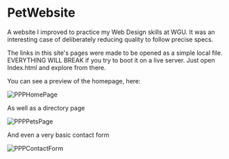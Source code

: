 # PetWebsite
A website I improved to practice my Web Design skills at WGU.
It was an interesting case of deliberately reducing quality to follow precise specs.

The links in this site's pages were made to be opened as a simple local file.
EVERYTHING WILL BREAK if you try to boot it on a live server.
Just open Index.html and explore from there.

You can see a preview of the homepage, here:

![PPPHomePage](https://user-images.githubusercontent.com/11304487/162606812-debcff44-79ea-49dc-ba00-0f06d73f7f69.png)

As well as a directory page

![PPPPetsPage](https://user-images.githubusercontent.com/11304487/162606859-64d5915f-c712-4bc5-b137-da790c2b7509.png)

And even a very basic contact form

![PPPContactForm](https://user-images.githubusercontent.com/11304487/162606901-f9cc39e7-141c-4645-a990-a682cfcf08c1.png)
